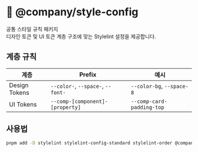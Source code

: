 # 🎨 @company/style-config

공통 스타일 규칙 패키지  
디자인 토큰 및 UI 토큰 계층 구조에 맞는 Stylelint 설정을 제공합니다.

## 계층 규칙

| 계층 | Prefix | 예시 |
|------|---------|------|
| Design Tokens | `--color-`, `--space-`, `--font-` | `--color-bg`, `--space-8` |
| UI Tokens | `--comp-[component]-[property]` | `--comp-card-padding-top` |

## 사용법

```bash
pnpm add -D stylelint stylelint-config-standard stylelint-order @company/style-config

